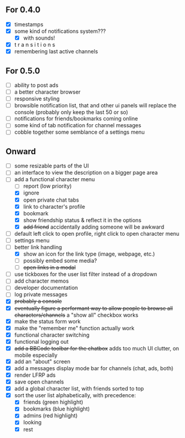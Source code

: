 ## For 0.4.0
- [x] timestamps
- [x] some kind of notifications system???
  - [x] with sounds!
- [x] t r a n s i t i o n s
- [x] remembering last active channels

## For 0.5.0
- [ ] ability to post ads
- [ ] a better character browser
- [ ] responsive styling
- [ ] browsible notification list, that and other ui panels will replace the console (probably only keep the last 50 or so)
- [ ] notifications for friends/bookmarks coming online
- [ ] some kind of tab notification for channel messages
- [ ] cobble together some semblance of a settings menu

## Onward
- [ ] some resizable parts of the UI
- [ ] an interface to view the description on a bigger page area
- [ ] add a functional character menu
  - [ ] report (low priority)
  - [x] ignore
  - [x] open private chat tabs
  - [x] link to character's profile
  - [x] bookmark
  - [x] show friendship status & reflect it in the options
  - [x] ~~add friend~~ accidentally adding someone will be awkward
- [ ] default left click to open profile, right click to open character menu
- [ ] settings menu
- [ ] better link handling
  - [x] show an icon for the link type (image, webpage, etc.)
  - [ ] possibly embed some media?
  - [ ] ~~open links in a modal~~
- [ ] use tickboxes for the user list filter instead of a dropdown
- [ ] add character memos
- [ ] developer documentation
- [ ] log private messages
- [x] ~~probably a console~~
- [x] ~~eventually figure a performant way to allow people to browse all characters/channels~~ a "show all" checkbox works
- [x] make the status form work
- [x] make the "remember me" function actually work
- [x] functional character switching
- [x] functional logging out
- [x] ~~add a BBCode toolbar for the chatbox~~ adds too much UI clutter, on mobile especially
- [x] add an "about" screen
- [x] add a messages display mode bar for channels (chat, ads, both)
- [x] render LFRP ads
- [x] save open channels
- [x] add a global character list, with friends sorted to top
- [x] sort the user list alphabetically, with precedence:
  - [x] friends (green highlight)
  - [x] bookmarks (blue highlight)
  - [x] admins (red highlight)
  - [x] looking
  - [x] rest
